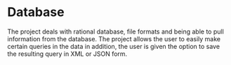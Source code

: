 # Database
The project deals with rational database, file formats and being able to pull information from the database. The project allows the user to easily make certain queries in the data in addition, the user is given the option to save the resulting query in XML or JSON form.
